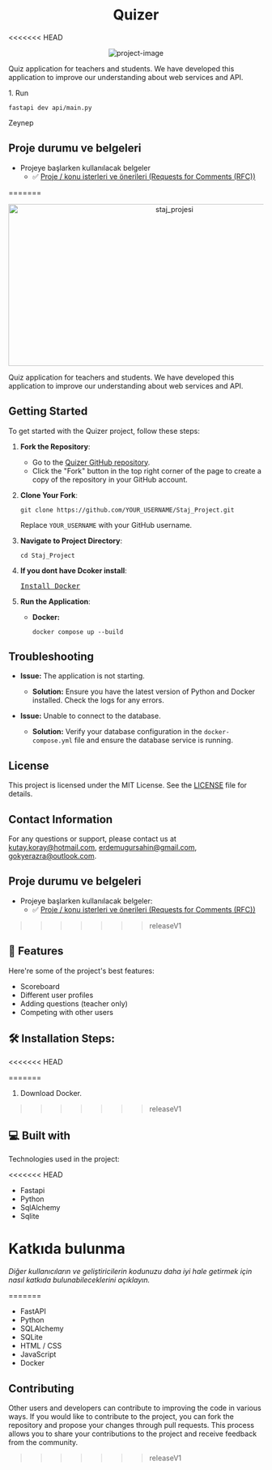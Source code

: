 <h1 align="center" id="title">Quizer</h1>

<<<<<<< HEAD
<p align="center"><img src="https://socialify.git.ci/Erdem006/Staj_Project/image?description=1&amp;descriptionEditable=Online%20Quiz%20Application&amp;font=Rokkitt&amp;name=1&amp;pattern=Circuit%20Board&amp;theme=Dark" alt="project-image"></p>

<p id="description">Quiz application for teachers and students. We have developed this application to improve our understanding about web services and API.</p>



<p>1. Run</p>

```
fastapi dev api/main.py
```

Zeynep


## Proje durumu ve belgeleri
- Projeye başlarken kullanılacak belgeler
    -  ✅ [Proje / konu isterleri ve önerileri (Requests for Comments (RFC))](RFC) 
  
  
=======
<p align="center"><img src="https://socialify.git.ci/KutayKoray/staj_projesi/image?description=1&descriptionEditable=Quiz%20Application%20For%20Students&forks=1&name=1&owner=1&pattern=Circuit%20Board&theme=Dark" alt="staj_projesi" width="640" height="320" /></p>

<p id="description">Quiz application for teachers and students. We have developed this application to improve our understanding about web services and API.</p>

<h2>Getting Started</h2>

To get started with the Quizer project, follow these steps:

1. **Fork the Repository**:
   - Go to the [Quizer GitHub repository](https://github.com/KutayKoray/staj_projesi.git).
   - Click the "Fork" button in the top right corner of the page to create a copy of the repository in your GitHub account.

2. **Clone Your Fork**:
   <pre><code>git clone https://github.com/YOUR_USERNAME/Staj_Project.git</code></pre>
   Replace `YOUR_USERNAME` with your GitHub username.

3. **Navigate to Project Directory**:
   <pre><code>cd Staj_Project</code></pre>

4. **If you dont have Dcoker install**:
   <pre><a href="https://www.docker.com/products/docker-desktop/">Install Docker</a></pre>

5. **Run the Application**:
   - **Docker:**
     <pre><code>docker compose up --build</code></pre>

<h2>Troubleshooting</h2>

- **Issue:** The application is not starting.
  - **Solution:** Ensure you have the latest version of Python and Docker installed. Check the logs for any errors.

- **Issue:** Unable to connect to the database.
  - **Solution:** Verify your database configuration in the <code>docker-compose.yml</code> file and ensure the database service is running.

<h2>License</h2>

This project is licensed under the MIT License. See the [LICENSE](LICENSE) file for details.

<h2>Contact Information</h2>

For any questions or support, please contact us at [kutay.koray@hotmail.com](mailto:email@example.com), [erdemugursahin@gmail.com](mailto:email@example.com),
[gokyerazra@outlook.com](mailto:email@example.com).
<h2>Proje durumu ve belgeleri</h2>

- Projeye başlarken kullanılacak belgeler:
    - ✅ [Proje / konu isterleri ve önerileri (Requests for Comments (RFC))](./RFC)

>>>>>>> releaseV1
<h2>🧐 Features</h2>

Here're some of the project's best features:

*   Scoreboard
*   Different user profiles
*   Adding questions (teacher only)
*   Competing with other users

<h2>🛠️ Installation Steps:</h2>
<<<<<<< HEAD
  
  
=======
1. Download Docker.

>>>>>>> releaseV1
<h2>💻 Built with</h2>

Technologies used in the project:

<<<<<<< HEAD
*   Fastapi
*   Python
*   SqlAlchemy
*   Sqlite


# Katkıda bulunma
*Diğer kullanıcıların ve geliştiricilerin kodunuzu daha iyi hale getirmek için nasıl katkıda bulunabileceklerini açıklayın.*

=======
*   FastAPI
*   Python
*   SQLAlchemy
*   SQLite
*   HTML / CSS
*   JavaScript
*   Docker

<h2>Contributing</h2>

Other users and developers can contribute to improving the code in various ways. If you would like to contribute to the project, you can fork the repository and propose your changes through pull requests. This process allows you to share your contributions to the project and receive feedback from the community.
>>>>>>> releaseV1
